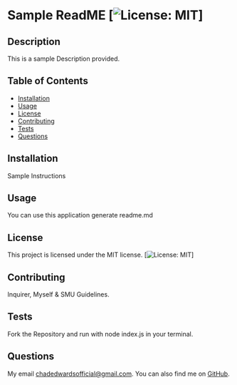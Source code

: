 
  # Sample ReadME   [![License: MIT](https://img.shields.io/badge/License-MIT-yellow.svg)]
  
  ## Description
  This is a sample Description provided.
  
  ## Table of Contents
  - [Installation](#installation)
  - [Usage](#usage)
  - [License](#license)
  - [Contributing](#contributing)
  - [Tests](#tests)
  - [Questions](#questions)
  
  ## Installation
  Sample Instructions
  
  ## Usage
  You can use this application generate readme.md
  
  ## License
  This project is licensed under the MIT license.   [![License: MIT](https://img.shields.io/badge/License-MIT-yellow.svg)]
  
  ## Contributing
  Inquirer, Myself & SMU Guidelines.
  
  ## Tests
  Fork the Repository and run with node index.js in your terminal.
  
  ## Questions
  My email [chadedwardsofficial@gmail.com](mailto:chadedwardsofficial@gmail.com). You can also find me on [GitHub](https://github.com/chadedwardsofficial).
  